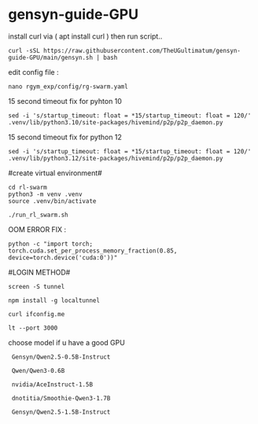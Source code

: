 # gensyn-guide-GPU
install curl via ( apt install curl ) then run script..

```
curl -sSL https://raw.githubusercontent.com/TheUGultimatum/gensyn-guide-GPU/main/gensyn.sh | bash
```

edit config file :

```
nano rgym_exp/config/rg-swarm.yaml
```

15 second timeout fix for pyhton 10

```
sed -i 's/startup_timeout: float = *15/startup_timeout: float = 120/' .venv/lib/python3.10/site-packages/hivemind/p2p/p2p_daemon.py
```
15 second timeout fix for python 12
```
sed -i 's/startup_timeout: float = *15/startup_timeout: float = 120/' .venv/lib/python3.12/site-packages/hivemind/p2p/p2p_daemon.py
```

#create virtual environment#

```
cd rl-swarm
python3 -m venv .venv
source .venv/bin/activate
```

```
./run_rl_swarm.sh
```


OOM ERROR FIX :

```
python -c "import torch; torch.cuda.set_per_process_memory_fraction(0.85, device=torch.device('cuda:0'))"
```

#LOGIN METHOD#

```
screen -S tunnel
```

```
npm install -g localtunnel
```

```
curl ifconfig.me
```
```
lt --port 3000
```

choose model if u have a good GPU 

```
 Gensyn/Qwen2.5-0.5B-Instruct

 Qwen/Qwen3-0.6B

 nvidia/AceInstruct-1.5B

 dnotitia/Smoothie-Qwen3-1.7B

 Gensyn/Qwen2.5-1.5B-Instruct
```
